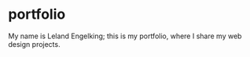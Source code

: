 # portfolio
My name is Leland Engelking; this is my portfolio, where I share my web design projects.
